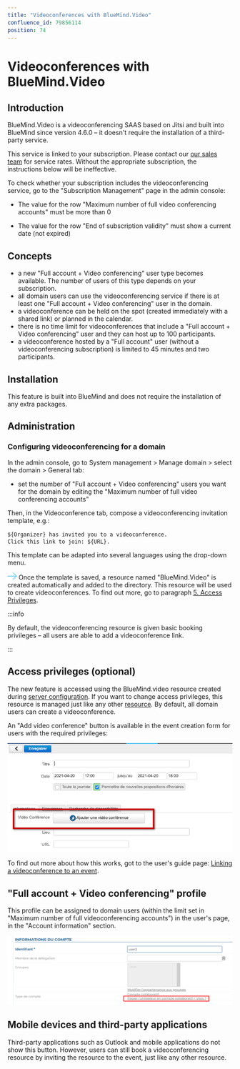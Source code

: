 ```yaml
---
title: "Videoconferences with BlueMind.Video"
confluence_id: 79856114
position: 74
---
```

# Videoconferences with BlueMind.Video


## Introduction

BlueMind.Video is a videoconferencing SAAS based on Jitsi and built into BlueMind since version 4.6.0 – it doesn't require the installation of a third-party service.

This service is linked to your subscription. Please contact our [our sales team](mailto:commerce@bluemind.net) for service rates. Without the appropriate subscription, the instructions below will be ineffective.

To check whether your subscription includes the videoconferencing service, go to the "Subscription Management" page in the admin console:

- The value for the row "Maximum number of full video conferencing accounts" must be more than 0

- The value for the row "End of subscription validity" must show a current date (not expired)


## Concepts

- a new "Full account + Video conferencing" user type becomes available. The number of users of this type depends on your subscription. 
- all domain users can use the videoconferencing service if there is at least one "Full account + Video conferencing" user in the domain.
- a videoconference can be held on the spot (created immediately with a shared link) or planned in the calendar.
- there is no time limit for videoconferences that include a "Full account + Video conferencing" user and they can host up to 100 participants.
- a videoconference hosted by a "Full account" user (without a videoconferencing subscription) is limited to 45 minutes and two participants.


## Installation

This feature is built into BlueMind and does not require the installation of any extra packages.

## Administration

### Configuring videoconferencing for a domain

In the admin console, go to System management > Manage domain > select the domain > General tab:

- set the number of "Full account + Video conferencing" users you want for the domain by editing the "Maximum number of full video conferencing accounts"


Then, in the Videoconference tab, compose a videoconferencing invitation template, e.g.:


```
${Organizer} has invited you to a videoconference.
Click this link to join: ${URL}.
```


This template can be adapted into several languages using the drop-down menu.


![](../../../attachments/57769989/69896490.png) Once the template is saved, a resource named "BlueMind.Video" is created automatically and added to the directory. This resource will be used to create videoconferences. To find out more, go to paragraph [5. Access Privileges](#VisioconferencesavecBlueMindVideo-gestion). 


:::info

By default, the videoconferencing resource is given basic booking privileges – all users are able to add a videoconference link.

:::


## Access privileges (optional)

The new feature is accessed using the BlueMind.video resource created during [server configuration](http://forge.bluemind.net#configuration). If you want to change access privileges, this resource is managed just like any other [resource](/Guide_de_l_administrateur/Gestion_des_entites/Ressources/). By default, all domain users can create a videoconference.

An "Add video conference" button is available in the event creation form for users with the required privileges:

![](../../../attachments/79856114/79856120.png)

To find out more about how this works, got to the user's guide page: [Linking a videoconference to an event](/Guide_de_l_utilisateur/L_agenda/Lier_une_visioconférence_à_un_événement/).

## "Full account + Video conferencing" profile

This profile can be assigned to domain users (within the limit set in "Maximum number of full videoconferencing accounts") in the user's page, in the "Account information" section.

![](../../../attachments/79856114/79856116.png)

## Mobile devices and third-party applications

Third-party applications such as Outlook and mobile applications do not show this button. However, users can still book a videoconferencing resource by inviting the resource to the event, just like any other resource. 



